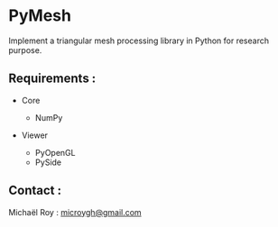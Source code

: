 # PyMesh

Implement a triangular mesh processing library in Python for research purpose.

## Requirements :

- Core
	- NumPy

- Viewer
	- PyOpenGL
	- PySide

## Contact :

Michaël Roy : microygh@gmail.com


